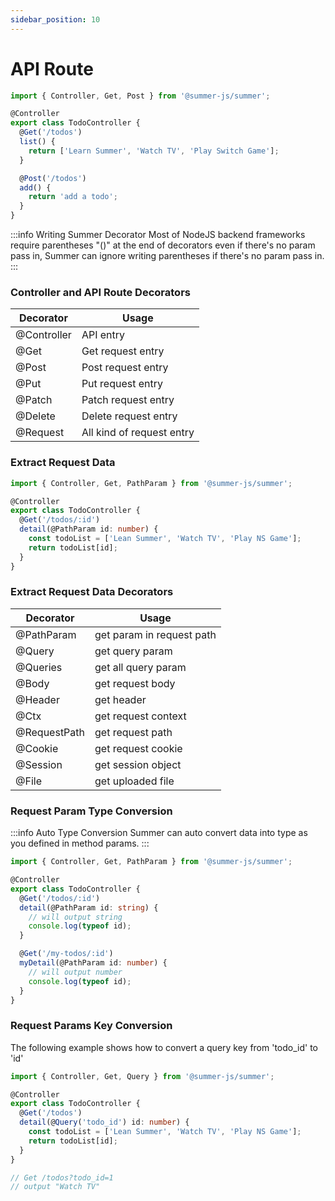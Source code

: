 ```yaml
---
sidebar_position: 10
---
```


# API Route

```ts title="A simple route example"
import { Controller, Get, Post } from '@summer-js/summer';

@Controller
export class TodoController {
  @Get('/todos')
  list() {
    return ['Learn Summer', 'Watch TV', 'Play Switch Game'];
  }

  @Post('/todos')
  add() {
    return 'add a todo';
  }
}
```

:::info Writing Summer Decorator
Most of NodeJS backend frameworks require parentheses "()" at the end of decorators even if there's no param pass in, Summer can ignore writing parentheses if there's no param pass in.
:::

### Controller and API Route Decorators

|  Decorator   | Usage  |
|  ----  | ----  |
| @Controller | API entry |
| @Get | Get request entry |
| @Post | Post request entry |
| @Put | Put request entry |
| @Patch | Patch request entry |
| @Delete | Delete request entry |
| @Request | All kind of request entry |


### Extract Request Data

```ts
import { Controller, Get, PathParam } from '@summer-js/summer';

@Controller
export class TodoController {
  @Get('/todos/:id')
  detail(@PathParam id: number) {
    const todoList = ['Lean Summer', 'Watch TV', 'Play NS Game'];
    return todoList[id];
  }
}
```


### Extract Request Data Decorators

|  Decorator   | Usage  |
|  ----  | ----  |
| @PathParam  | get param in request path |
| @Query  | get query param |
| @Queries  | get all query param|
| @Body  | get request body |
| @Header  | get header |
| @Ctx  | get request context |
| @RequestPath  | get request path |
| @Cookie  | get request cookie |
| @Session  | get session object |
| @File  | get uploaded file |


### Request Param Type Conversion

:::info Auto Type Conversion
Summer can auto convert data into type as you defined in method params.
:::

```ts
import { Controller, Get, PathParam } from '@summer-js/summer';

@Controller
export class TodoController {
  @Get('/todos/:id')
  detail(@PathParam id: string) {
    // will output string
    console.log(typeof id);
  }

  @Get('/my-todos/:id')
  myDetail(@PathParam id: number) {
    // will output number
    console.log(typeof id);
  }
}
```


### Request Params Key Conversion
The following example shows how to convert a query key from 'todo_id' to 'id'

```ts
import { Controller, Get, Query } from '@summer-js/summer';

@Controller
export class TodoController {
  @Get('/todos')
  detail(@Query('todo_id') id: number) {
    const todoList = ['Lean Summer', 'Watch TV', 'Play NS Game'];
    return todoList[id];
  }
}

// Get /todos?todo_id=1
// output "Watch TV"
```




